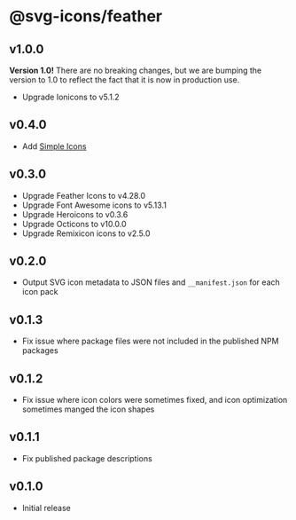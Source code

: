 # @svg-icons/feather

## v1.0.0

**Version 1.0!** There are no breaking changes, but we are bumping the version to 1.0 to reflect the fact that it is now in production use.

- Upgrade Ionicons to v5.1.2

## v0.4.0

- Add [Simple Icons](https://github.com/simple-icons/simple-icons)

## v0.3.0

- Upgrade Feather Icons to v4.28.0
- Upgrade Font Awesome icons to v5.13.1
- Upgrade Heroicons to v0.3.6
- Upgrade Octicons to v10.0.0
- Upgrade Remixicon icons to v2.5.0

## v0.2.0

- Output SVG icon metadata to JSON files and `__manifest.json` for each icon pack

## v0.1.3

- Fix issue where package files were not included in the published NPM packages

## v0.1.2

- Fix issue where icon colors were sometimes fixed, and icon optimization sometimes manged the icon shapes

## v0.1.1

- Fix published package descriptions

## v0.1.0

- Initial release

